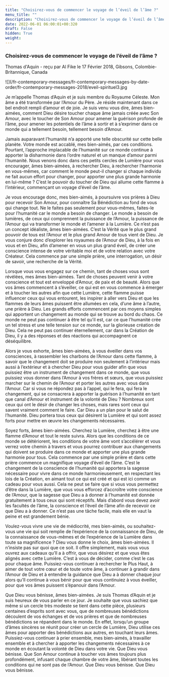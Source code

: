 ```yaml
---
title: "Choisirez-vous de commencer le voyage de l’éveil de l’âme ?"
menu_title: ""
description: "Choisirez-vous de commencer le voyage de l’éveil de l’âme ?"
date: 2022-06-01 06:00:01+00:320
draft: False
hidden: True
weight:
---
```

### Choisirez-vous de commencer le voyage de l’éveil de l’âme ?

Thomas d'Aquin - reçu par Al Fike le 17 Février 2018, Gibsons, Colombie-Britannique, Canada

![](/fr-contemporary-messages/fr-contemporary-messages-by-date-order/fr-contemporary-messages-2018/eveil-spirituel3.jpg

Je m’appelle Thomas d’Aquin et je suis membre du Royaume Céleste. Mon âme a été transformée par l’Amour du Père. Je réside maintenant dans ce bel endroit rempli d’amour et de joie. Je suis venu vous dire, âmes bien-aimées, comment Dieu désire toucher chaque âme jamais créée avec Son Amour, avec le toucher de Son Amour pour amener la guérison profonde de l’âme, pour amener les potentiels de l’âme à sortir et à s’exprimer dans ce monde qui a tellement besoin, tellement besoin d’Amour.

Jamais auparavant l’humanité n’a apporté une telle obscurité sur cette belle planète. Votre monde est accablé, mes bien-aimés, par ces conditions. Pourtant, l’approche implacable de l’humanité sur ce monde continue à apporter la disharmonie dans l’ordre naturel et un manque d’amour parmi l’humanité. Nous venons donc dans ces petits cercles de Lumière pour vous encourager, âmes bien-aimées, à rechercher Dieu, à rechercher l’harmonie en vous-mêmes, car comment le monde peut-il changer si chaque individu ne fait aucun effort pour changer, pour apporter une plus grande harmonie en lui-même ? C’est le pouvoir du toucher de Dieu qui allume cette flamme à l’intérieur, commençant un voyage d’éveil de l’âme.

Je vous encourage donc, mes bien-aimés, à poursuivre vos prières à Dieu pour recevoir Son Amour, pour connaître Sa Bénédiction au fond de vous qui change tout. Ne le faites pas seulement pour vous-mêmes, faites-le pour l’humanité car le monde a besoin de changer. Le monde a besoin de lumières, de ceux qui comprennent la puissance de l’Amour, la puissance de l’Amour qui va transformer le monde et l’amener à la Lumière. Ce n’est pas un concept idéaliste, âmes bien-aimées. C’est la Vérité que le plus grand pouvoir de tous est l’Amour et le plus grand Amour de tous vient de Dieu. Je vous conjure donc d’explorer les royaumes de l’Amour de Dieu, à la fois en vous et en Dieu, afin d’amener en vous un plus grand éveil, de créer une conscience intense de votre véritable moi et de votre relation avec votre Créateur. Cela commence par une simple prière, une interrogation, un désir de savoir, une recherche de la Vérité.

Lorsque vous vous engagez sur ce chemin, tant de choses vous sont révélées, mes âmes bien-aimées. Tant de choses peuvent venir à votre conscience et tout est enveloppé d’Amour, de paix et de beauté. Alors que vos âmes commencent à s’éveiller, ce qui est en vous commence à émerger et à toucher les autres afin que cette Lumière, cette flamme puisse influencer ceux qui vous entourent, les inspirer à aller vers Dieu et que les flammes de leurs âmes puissent être allumées en cela, d’une âme à l’autre, une prière à Dieu. Les grands efforts commencent par ces moyens simples qui apportent un changement au monde qui se trouve au bord du chaos. Ce monde ne peut pas continuer à être tel qu’il est, car ce que l’humanité crée un tel stress et une telle tension sur ce monde, sur la glorieuse création de Dieu. Cela ne peut pas continuer éternellement, car dans la Création de Dieu, il y a des réponses et des réactions qui accompagnent ce déséquilibre.

Alors je vous exhorte, âmes bien-aimées, à vous éveiller dans vos consciences, à rassembler les charbons de l’Amour dans cette flamme, à savoir que le changement doit se produire non seulement à l’intérieur mais aussi à l’extérieur et à chercher Dieu pour vous guider afin que vous puissiez être un instrument de changement dans ce monde, que vous puissiez vous donner dans l’Amour à vos frères et sœurs, que vous puissiez marcher sur le chemin de l’Amour et porter les autres avec vous dans l’Amour. Car si vous ne répondez pas à l’appel, qui le fera, qui fera le changement, qui se consacrera à apporter la guérison à l’humanité en tant que canal d’Amour et instrument de la volonté de Dieu ? Nombreux sont ceux qui ont le désir de changer les choses, mais rares sont ceux qui savent vraiment comment le faire. Car Dieu a un plan pour le salut de l’humanité. Dieu portera tous ceux qui désirent la Lumière et qui sont assez forts pour mettre en œuvre les changements nécessaires.

Soyez forts, âmes bien-aimées. Cherchez la Lumière, cherchez à être une flamme d’Amour et tout le reste suivra. Alors que les conditions de ce monde se détériorent, les conditions de votre âme vont s’accélérer et vous verrez votre chemin à travers et vous pourrez contribuer aux changements qui doivent se produire dans ce monde et apporter une plus grande harmonie pour tous. Cela commence par une simple prière et dans cette prière commence un magnifique voyage d’éveil de l’âme. C’est le changement de la conscience de l’humanité qui apportera la sagesse nécessaire pour vivre dans ce monde harmonieusement, en respectant les lois de la Création, en aimant tout ce qui est créé et qui est ici comme un cadeau pour vous aussi. Cela ne peut se faire que si vous vous permettez d’être dans la Lumière, que vous vous efforcez d’accroître votre conscience de l’Amour, que la sagesse que Dieu a à donner à l’humanité est donnée gratuitement à tous ceux qui sont réceptifs. Mais d’abord vous devez avoir les facultés de l’âme, la conscience et l’éveil de l’âme afin de recevoir ce que Dieu a à donner. Ce n’est pas une tâche facile, mais elle en vaut la peine et est grandement bénie.

Voulez-vous vivre une vie de médiocrité, mes bien-aimés, ou souhaitez-vous une vie qui soit remplie de l’expérience de la connaissance de Dieu, de la connaissance de vous-mêmes et de l’expérience de la Lumière dans toute sa magnificence ? Dieu vous donne le choix, âmes bien-aimées. Il n’insiste pas sur quoi que ce soit. Il offre simplement, mais vous vous ouvrez aux cadeaux qu’Il a à offrir, que vous désirez et que vous êtes alignés avec cette Lumière. C’est à vous de décider, comme c’est le cas pour chaque âme. Puissiez-vous continuer à rechercher le Plus Haut, à aimer de tout votre cœur et de toute votre âme, à continuer à grandir dans l’Amour de Dieu et à entendre la guidance que Dieu a à donner chaque jour alors qu’Il continue à vous bénir pour que vous continuiez à vous éveiller, pour que vos âmes puissent s’épanouir dans l’Amour.

Que Dieu vous bénisse, âmes bien-aimées. Je suis Thomas d’Aquin et je suis heureux de vous parler en ce jour. Je souhaite que vous sachiez que même si un cercle très modeste se tient dans cette pièce, plusieurs centaines d’esprits sont avec vous, que de nombreuses bénédictions découlent de vos échanges et de vos prières et que de nombreuses bénédictions se répandent dans le monde. En effet, lorsqu’un groupe d’âmes sincères se réunit pour créer un cercle de Lumière, Dieu utilise ces âmes pour apporter des bénédictions aux autres, en touchant leurs âmes. Puissiez-vous continuer à prier ensemble, mes bien-aimés, à travailler ensemble et à chercher à apporter les changements nécessaires à ce monde en écoutant la volonté de Dieu dans votre vie. Que Dieu vous bénisse. Que Son Amour continue à toucher vos âmes toujours plus profondément, infusant chaque chambre de votre âme, libérant toutes les conditions qui ne sont pas de l’Amour. Que Dieu vous bénisse. Que Dieu vous bénisse.





